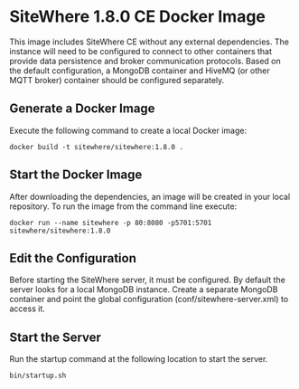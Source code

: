 # SiteWhere 1.8.0 CE Docker Image
This image includes SiteWhere CE without any external dependencies. The 
instance will need to be configured to connect to other containers
that provide data persistence and broker communication protocols.
Based on the default configuration, a MongoDB container and HiveMQ
(or other MQTT broker) container should be configured separately.

## Generate a Docker Image
Execute the following command to create a local Docker image:

```
docker build -t sitewhere/sitewhere:1.8.0 .
```

## Start the Docker Image
After downloading the dependencies, an image will be created in your
local repository. To run the image from the command line execute:

```
docker run --name sitewhere -p 80:8080 -p5701:5701 sitewhere/sitewhere:1.8.0
```

## Edit the Configuration
Before starting the SiteWhere server, it must be configured. By default
the server looks for a local MongoDB instance. Create a separate
MongoDB container and point the global configuration 
(conf/sitewhere-server.xml) to access it.

## Start the Server
Run the startup command at the following location to start the server.

```
bin/startup.sh
```
